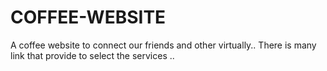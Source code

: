 # COFFEE-WEBSITE
A coffee website to connect our friends and other virtually..
There is many link that provide to select the services ..
